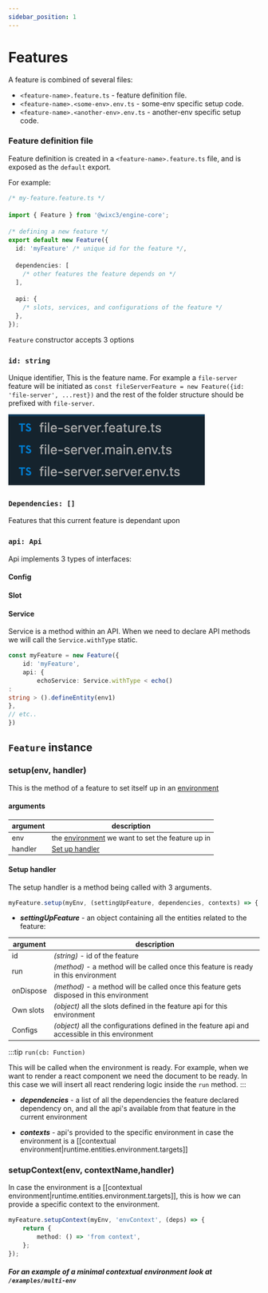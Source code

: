 ```yaml
---
sidebar_position: 1
---
```


# Features

A feature is combined of several files:

- `<feature-name>.feature.ts` - feature definition file.
- `<feature-name>.<some-env>.env.ts` - some-env specific setup code.
- `<feature-name>.<another-env>.env.ts` - another-env specific setup code.

### Feature definition file

Feature definition is created in a `<feature-name>.feature.ts` file, and is exposed as the `default` export.

For example:

```ts
/* my-feature.feature.ts */

import { Feature } from '@wixc3/engine-core';

/* defining a new feature */
export default new Feature({
  id: 'myFeature' /* unique id for the feature */,

  dependencies: [
    /* other features the feature depends on */
  ],

  api: {
    /* slots, services, and configurations of the feature */
  },
});
```

`Feature` constructor accepts 3 options

### `id: string`

Unique identifier, This is the feature name. For example a `file-server` feature will be initiated as `const fileServerFeature = new Feature({id: 'file-server', ...rest})` and the rest of the folder structure should be prefixed with `file-server`.

![Feature file structure](../../../static/img/feature_folder_example.png)

### `Dependencies: []`

Features that this current feature is dependant upon

### `api: Api`

Api implements 3 types of interfaces:

#### Config

#### Slot

#### Service

Service is a method within an API. When we need to declare API methods we will call the `Service.withType` static.

```typescript
const myFeature = new Feature({
    id: 'myFeature',
    api: {
        echoService: Service.withType < echo()
:
string > ().defineEntity(env1)
},
// etc..
})
```

## `Feature` instance

### setup(env, handler)

This is the method of a feature to set itself up in an [environment](../environment/index.md)

#### arguments

| argument | description                                                        |
|----------|--------------------------------------------------------------------|
| env      | the [environment](../environment) we want to set the feature up in |
| handler  | [Set up handler](#setup-handler)                                   |

#### Setup handler

The setup handler is a method being called with 3 arguments.

```ts
myFeature.setup(myEnv, (settingUpFeature, dependencies, contexts) => { ... });
```

- **_settingUpFeature_** - an object containing all the entities related to the feature:

| argument  | description                                                                                     |
|-----------|-------------------------------------------------------------------------------------------------|
| id        | _(string)_ - id of the feature                                                                  |
| run       | _(method)_ - a method will be called once this feature is ready in this environment             |
| onDispose | _(method)_ - a method will be called once this feature gets disposed in this environment        |
| Own slots | _(object)_ all the slots defined in the feature api for this environment                        |
| Configs   | _(object)_ all the configurations defined in the feature api and accessible in this environment |

:::tip
`run(cb: Function)`

This will be called when the environment is ready. For example, when we want to render a react component we need the
document to be ready. In this case we will insert all react rendering logic inside the `run` method.
:::

- **_dependencies_** - a list of all the dependencies the feature declared dependency on, and all the api's available
  from that feature in the current environment

- **_contexts_** - api's provided to the specific environment in case the environment is
  a [[contextual environment|runtime.entities.environment.targets]]

### setupContext(env, contextName,handler)

In case the environment is a [[contextual environment|runtime.entities.environment.targets]], this is how we can provide
a specific context to the environment.

```ts
myFeature.setupContext(myEnv, 'envContext', (deps) => {
    return {
        method: () => 'from context',
    };
});
```

##### For an example of a minimal contextual environment look at `/examples/multi-env`
